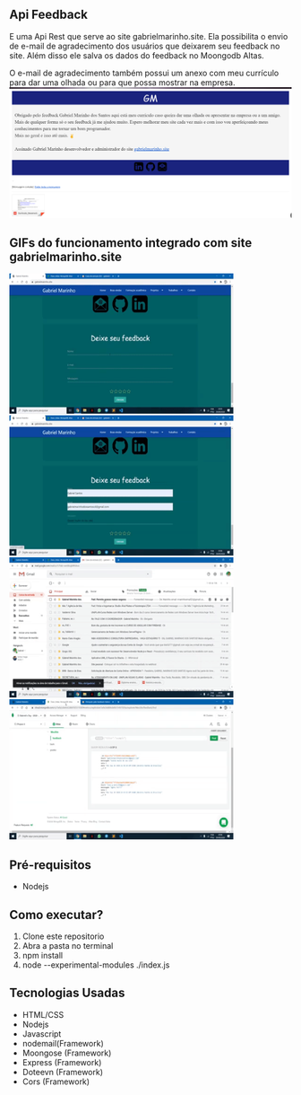  <h2>Api Feedback</h2>
  <p>
    E uma Api Rest que serve ao site gabrielmarinho.site. Ela possibilita o envio de e-mail de agradecimento dos usuários que deixarem seu feedback no site. Além disso ele salva os dados do feedback no Moongodb Altas.
  </p>
  <p>
    O e-mail de agradecimento também possui um anexo com meu currículo para dar uma olhada ou para que possa mostrar na empresa.
    <img src="https://github.com/gabrielMarinhocd/registra_feedback/blob/master/Imagens/e-mail.png" />
  </p>
  </div>

  <div>
      <h2> GIFs do funcionamento integrado com site gabrielmarinho.site</h2>
       <img src="https://github.com/gabrielMarinhocd/Meu_site/blob/master/Imagens/GIFS/feedback-1.gif"
        width="400" height="250" margin="10px" />
       <img src="https://github.com/gabrielMarinhocd/Meu_site/blob/master/Imagens/GIFS/feedback-2.gif"
        width="400" height="250" margin="10px" />
       <img src="https://github.com/gabrielMarinhocd/Meu_site/blob/master/Imagens/GIFS/feedback-3.gif"
        width="400" height="250" margin="10px" />
       <img src="https://github.com/gabrielMarinhocd/Meu_site/blob/master/Imagens/GIFS/feedback-4.gif"
        width="400" height="250" margin="10px" />
  </div>

  <div>
    <h2>Pré-requisitos</h2>
    <ul>
      <li>Nodejs</li>
    </ul>
  </div>

  <div>
    <h2>Como executar?</h2>
    <ol>
      <li>Clone este repositorio</li>
      <li>Abra a pasta no terminal</li>
      <li>npm install</li>
      <li>node --experimental-modules ./index.js</li>
    </ol>
  </div>

  <div>
    <h2>Tecnologias Usadas</h2>
    <ul>
      <li>HTML/CSS</li>
      <li>Nodejs</li>
      <li>Javascript</li>
      <li>nodemail(Framework)</li>
      <li>Moongose (Framework)</li>
      <li>Express (Framework)</li>
      <li>Doteevn (Framework)</li>
      <li>Cors (Framework)</li>
    </ul>
  </div>
